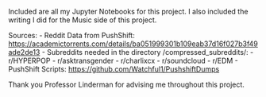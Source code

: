 Included are all my Jupyter Notebooks for this project. I also included the writing I did for the Music side of this project.

Sources:
	- Reddit Data from PushShift: https://academictorrents.com/details/ba051999301b109eab37d16f027b3f49ade2de13
		- Subreddits needed in the directory /compressed_subreddits/: 
			- r/HYPERPOP
			- r/asktransgender
			- r/charlixcx
			- r/soundcloud
			- r/EDM
	- PushShift Scripts: https://github.com/Watchful1/PushshiftDumps

Thank you Professor Linderman for advising me throughout this project.
